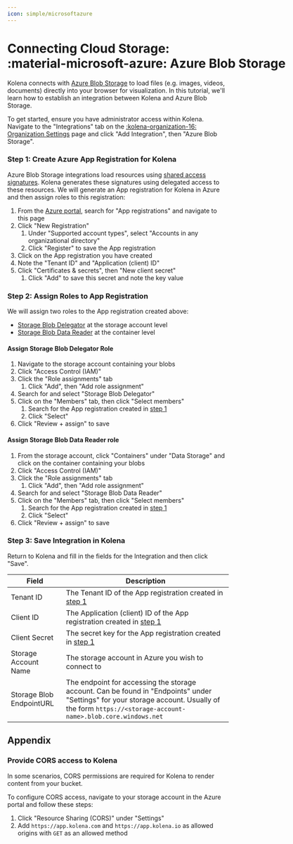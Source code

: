 ```yaml
---
icon: simple/microsoftazure
---
```


# Connecting Cloud Storage: <nobr>:material-microsoft-azure: Azure Blob Storage</nobr>

Kolena connects with [Azure Blob Storage](https://azure.microsoft.com/en-ca/products/storage/blobs)
to load files (e.g. images, videos, documents) directly into your browser for visualization.
In this tutorial, we'll learn how to establish an integration between Kolena and
Azure Blob Storage.

To get started, ensure you have administrator access within Kolena.
Navigate to the "Integrations" tab on the [:kolena-organization-16: Organization Settings](https://app.kolena.com/redirect/organization?tab=integrations)
page and click "Add Integration", then "Azure Blob Storage".

### Step 1: Create Azure App Registration for Kolena

Azure Blob Storage integrations load resources using [shared access signatures](https://learn.microsoft.com/en-us/azure/storage/common/storage-sas-overview).
Kolena generates these signatures using delegated access to these resources.
We will generate an App registration for Kolena in Azure and then assign roles to this registration:

1. From the [Azure portal](https://portal.azure.com/#home), search for "App registrations" and navigate to this page
1. Click "New Registration"
    1. Under "Supported account types", select "Accounts in any organizational directory"
    1. Click "Register" to save the App registration
1. Click on the App registration you have created
1. Note the "Tenant ID" and "Application (client) ID"
1. Click "Certificates & secrets", then "New client secret"
    1. Click "Add" to save this secret and note the key value

### Step 2: Assign Roles to App Registration

We will assign two roles to the App registration created above:

- [Storage Blob Delegator](https://learn.microsoft.com/en-us/azure/role-based-access-control/built-in-roles#storage-blob-delegator)
  at the storage account level
- [Storage Blob Data Reader](https://learn.microsoft.com/en-us/azure/role-based-access-control/built-in-roles#storage-blob-data-reader)
  at the container level

#### Assign Storage Blob Delegator Role

1. Navigate to the storage account containing your blobs
1. Click "Access Control (IAM)"
1. Click the "Role assignments" tab
    1. Click "Add", then "Add role assignment"
1. Search for and select "Storage Blob Delegator"
1. Click on the "Members" tab, then click "Select members"
    1. Search for the App registration created in [step 1](#step-1-create-azure-app-registration-for-kolena)
    1. Click "Select"
1. Click "Review + assign" to save

#### Assign Storage Blob Data Reader role

1. From the storage account, click "Containers" under "Data Storage" and click on the container containing your blobs
1. Click "Access Control (IAM)"
1. Click the "Role assignments" tab
    1. Click "Add", then "Add role assignment"
1. Search for and select "Storage Blob Data Reader"
1. Click on the "Members" tab, then click "Select members"
    1. Search for the App registration created in [step 1](#step-1-create-azure-app-registration-for-kolena)
    1. Click "Select"
1. Click "Review + assign" to save

### Step 3: Save Integration in Kolena

Return to Kolena and fill in the fields for the Integration and then click "Save".

| Field                    | Description                                                                                                                                                                                       |
| ------------------------ | ------------------------------------------------------------------------------------------------------------------------------------------------------------------------------------------------- |
| Tenant ID                | The Tenant ID of the App registration created in [step 1](#step-1-create-azure-app-registration-for-kolena)                                                                                       |
| Client ID                | The Application (client) ID of the App registration created in [step 1](#step-1-create-azure-app-registration-for-kolena)                                                                         |
| Client Secret            | The secret key for the App registration created in [step 1](#step-1-create-azure-app-registration-for-kolena)                                                                                     |
| Storage Account Name     | The storage account in Azure you wish to connect to                                                                                                                                               |
| Storage Blob EndpointURL | The endpoint for accessing the storage account. Can be found in "Endpoints" under "Settings" for your storage account. Usually of the form `https://<storage-account-name>.blob.core.windows.net` |

## Appendix

### Provide CORS access to Kolena

In some scenarios, CORS permissions are required for Kolena to render content from your bucket.

To configure CORS access, navigate to your storage account in the Azure portal and follow these steps:

1. Click "Resource Sharing (CORS)" under "Settings"
1. Add `https://app.kolena.com` and `https://app.kolena.io` as allowed origins with `GET` as an allowed method
